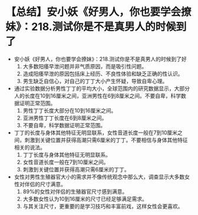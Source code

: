 # 【总结】安小妖《好男人，你也要学会撩妹》：218.测试你是不是真男人的时候到了

-   安小妖《好男人，你也要学会撩妹》：218.测试你是不是真男人的时候到了好
    1.  大多数阳痿早泄问题并非气质原因，而是吸引性问题。
    2.  造成阳痿早泄的原因包括床上经历、不良性体验和缺乏正确的性认识。
    3.  男生缺乏自信心，对自己的丁丁大小产生怀疑，导致自卑心理。
-   通过实验数据分析男性丁丁的平均大小，全球范围内的研究数据显示，大部分人的长度在10到16厘米之间，亚洲男性在6到8厘米之间。不要自卑，科学数据证明正常范围。
    1.  男性丁丁长度大部分在10到16厘米之间。
    2.  亚洲男性丁丁长度在6到8厘米之间。
    3.  不要自卑，科学数据证明正常范围。
-   丁丁的长度与身体其他特征无明显联系，女性音道长度一般在7到10厘米之间，刺激到关键位置并获得高潮只需6厘米的丁丁。不要相信与身体其他特征相关的说法。
    1.  丁丁长度与身体其他特征无明显联系。
    2.  女性音道长度一般在7到10厘米之间。
    3.  刺激到关键位置并获得高潮只需6厘米的丁丁。
-   女性对男性生殖器官大小的需求并不像传统观念中那么大，调查显示大多数女性对伴侣的尺寸满意。
    1.  89%的女性对伴侣的生殖器官尺寸感到满意。
    2.  大多数女性认为10到16厘米的尺寸已经足够满足需求。
    3.  与其关注尺寸，更重要的是学习技巧和丰富前戏，这样女性会更喜欢。